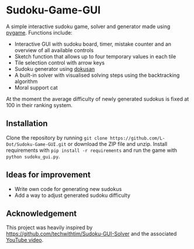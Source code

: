 # Sudoku-Game-GUI
A simple interactive sudoku game, solver and generator made using [pygame](https://github.com/pygame/pygame). Functions include:
- Interactive GUI with sudoku board, timer, mistake counter and an overview of all available controls
- Sketch function that allows up to four temporary values in each tile
- Tile selection control with arrow keys
- Sudoku generator using [dokusan](https://github.com/unmade/dokusan)
- A built-in solver with visualised solving steps using the backtracking algorithm
- Moral support cat

At the moment the average difficulty of newly generated sudokus is fixed at 100 in their ranking system. 

## Installation
Clone the repository by running `git clone https://github.com/L-Dot/Sudoku-Game-GUI.git` or download the ZIP file and unzip.
Install requirements with `pip install -r requirements` and run the game with `python sudoku_gui.py`.


## Ideas for improvement
- Write own code for generating new sudokus
- Add a way to adjust generated sudoku difficulty

## Acknowledgement
This project was heavily inspired by https://github.com/techwithtim/Sudoku-GUI-Solver and the associated [YouTube video](https://www.youtube.com/watch?v=jl5yUEdekEM).
